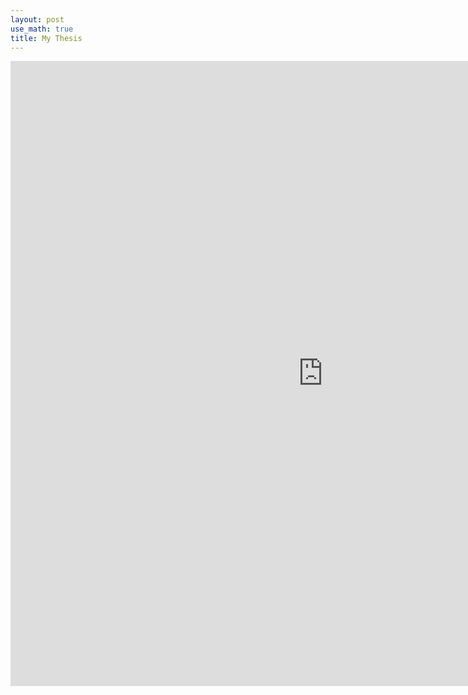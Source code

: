 ```yaml
---
layout: post
use_math: true
title: My Thesis
---
```


<embed src="https://drive.google.com/file/d/1Tw95obu_oJoG6ifgBMoLjCZYElQvLa_b/view?usp=sharing" width="1000" height="1000" type='application/pdf'>
